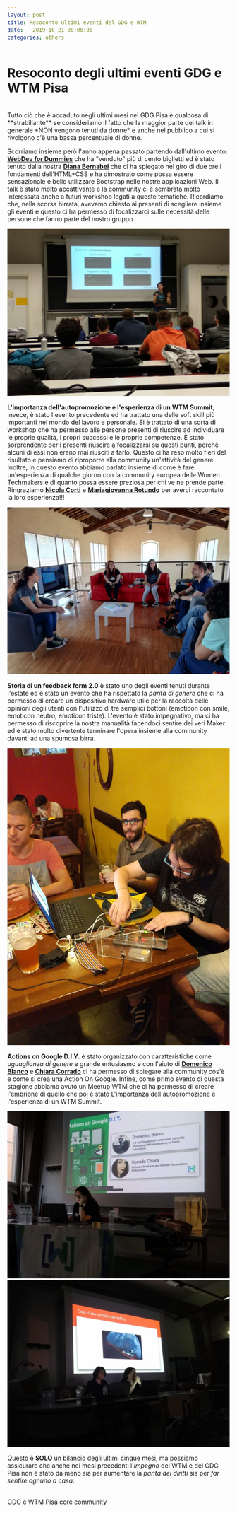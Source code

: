 ```yaml
---
layout: post
title: Resoconto ultimi eventi del GDG e WTM
date:   2019-10-21 00:00:00
categories: others
---
```


# Resoconto degli ultimi eventi GDG e WTM Pisa

<br>
Tutto ciò che è accaduto negli ultimi mesi nel GDG Pisa è qualcosa di **strabiliante** se consideriamo
il fatto che la maggior parte dei talk in generale *NON vengono tenuti da donne* e anche nel
pubblico a cui si rivolgono c'è una bassa percentuale di donne.

Scorriamo insieme però l'anno appena passato partendo dall'ultimo evento: [**WebDev for
Dummies**](https://docs.google.com/presentation/d/1n678h0Xzolmv72Wy1JjFI4h8mRXa31-2p8-8r5IW8Eg/edit?usp=sharing) che ha "venduto" più di cento biglietti ed è stato tenuto dalla nostra  [**Diana Bernabei**](https://www.dianabernabei.com/)  che ci ha spiegato nel giro di due ore i fondamenti dell'HTML+CSS e ha dimostrato
come possa essere sensazionale e bello utilizzare Bootstrap nelle nostre applicazioni Web.
Il talk è stato molto accattivante e la community ci è sembrata molto interessata
anche a futuri workshop legati a queste tematiche.
Ricordiamo che, nella scorsa birrata, avevamo chiesto ai presenti di scegliere insieme gli eventi e
questo ci ha permesso di focalizzarci sulle necessità delle persone che fanno parte del nostro
gruppo.

![collage](/static/img/webdev-for-dummies.jpeg)
<br>

**L'importanza dell'autopromozione e l'esperienza di un WTM Summit**, invece, è stato l'evento
precedente ed ha trattato una delle soft skill più importanti nel mondo del lavoro e personale. Si è
trattato di una sorta di workshop che ha permesso alle persone presenti di riuscire ad individuare
le proprie qualità, i propri successi e le proprie competenze.
È stato sorprendente per i presenti riuscire a focalizzarsi su questi punti, perchè alcuni di essi non
erano mai riusciti a farlo.
Questo ci ha reso molto fieri del risultato e pensiamo di riproporre alla community un'attività del
genere.
Inoltre, in questo evento abbiamo parlato insieme di come è fare un'esperienza di qualche giorno
con la community europea delle Women Techmakers e di quanto possa essere preziosa per chi ve
ne prende parte. Ringraziamo [**Nicola Corti**](https://ncorti.com/) e [**Mariagiovanna Rotundo**](https://it.linkedin.com/in/mariagiovanna-rotundo-20821b185) per averci raccontato la loro esperienza!!!

![collage](/static/img/self-promotion-event.jpg)
<br>

**Storia di un feedback form 2.0** è stato uno degli eventi tenuti durante l'estate ed è stato un
evento che ha rispettato la *parità di genere* che ci ha permesso di creare un dispositivo hardware
utile per la raccolta delle opinioni degli utenti con l'utilizzo di tre semplici bottoni (emoticon con
smile, emoticon neutro, emoticon triste).
L'evento è stato impegnativo, ma ci ha permesso di riscoprire la nostra manualità facendoci
sentire dei veri Maker ed è stato molto divertente terminare l'opera insieme alla community
davanti ad una spumosa birra.

![collage](/static/img/story-of-a-feedback-form-3.jpeg)
<br>

**Actions on Google D.I.Y.** è stato organizzato con caratteristiche come *uguaglianza di genere* e
grande entusiasmo e con l'aiuto di [**Domenico Blanco**](https://about.me/domenicoblanco) e [**Chiara Corrado**](https://about.me/kiaruzza) ci ha permesso di
spiegare alla community cos'è e come si crea una Action On Google.
Infine, come primo evento di questa stagione abbiamo avuto un Meetup WTM che ci ha
permesso di creare l'embrione di quello che poi è stato L'importanza dell'autopromozione e
l'esperienza di un WTM Summit.

![collage](/static/img/action-on-google-diy.jpeg)
<br>
![collage](/static/img/action-on-google-diy-2.jpeg)

Questo è **SOLO** un bilancio degli ultimi cinque mesi, ma possiamo assicurare che anche nei mesi
precedenti l'*impegno* del WTM e del GDG Pisa non è stato da meno sia per aumentare la *parità dei diritti* sia per *far sentire ognuno a
casa*.

<br>
GDG e WTM Pisa core community
